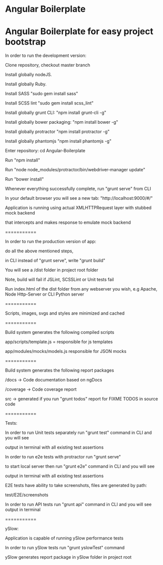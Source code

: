 Angular Boilerplate
==========

Angular Boilerplate for easy project bootstrap
==========

In order to run the development version:

Clone repository, checkout master branch

Install globally nodeJS.

Install globally Ruby.

Install SASS "sudo gem install sass"

Install SCSS lint "sudo gem install scss_lint"

Install globally grunt CLI: "npm install grunt-cli -g"

Install globally bower packaging: "npm install bower -g"

Install globally protractor "npm install protractor -g"

Install globally phantomjs "npm install phantomjs -g"

Enter repository: cd Angular-Boilerplate

Run "npm install"

Run "node node_modules/protractor/bin/webdriver-manager update"

Run "bower install"

Whenever everything successfully complete, run "grunt serve" from CLI

In your default browser you will see a new tab: "http://localhost:9000/#/"

Application is running using actual XMLHTTPRequest layer with stubbed mock backend

that intercepts and makes response to emulate mock backend

===========

In order to run the production version of app:

do all the above mentioned steps,

in CLI instead of "grunt serve", write "grunt build"

You will see a /dist folder in project root folder

Note, build will fail if JSLint, SCSSLint or Unit tests fail

Run index.html of the dist folder from any webserver you wish, e.g Apache, Node Http-Server or CLI Python server

===========

Scripts, images, svgs and styles are minimized and cached

===========

Build system generates the following compiled scripts

app/scripts/template.js = responsible for js templates

app/modules/mocks/models.js responsible for JSON mocks

===========

Build system generates the following report packages

/docs -> Code documentation based on ngDocs

/coverage -> Code coverage report

src -> generated if you run "grunt todos" report for FIXME TODOS in source code

===========

Tests:

In order to run Unit tests separately run "grunt test" command in CLI and you will see

output in terminal with all existing test assertions

In order to run e2e tests with protractor run "grunt serve"

to start local server then run "grunt e2e" command in CLI and you will see

output in terminal with all existing test assertions

E2E tests have ability to take screenshots, files are generated by path:

test/E2E/screenshots

In order to run API tests run "grunt api" command in CLI and you will see output in terminal

===========

ySlow:

Application is capable of running ySlow performance tests

In order to run ySlow tests run "grunt yslowTest" command

ySlow generates report package in ySlow folder in project root
